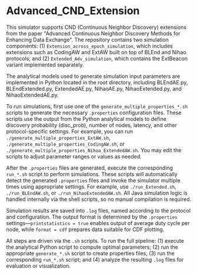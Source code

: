 # Advanced_CND_Extension

This simulator supports CND (Continuous Neighbor Discovery) extensions from the paper "Advanced Continuous Neighbor Discovery Methods for Enhancing Data Exchange". The repository contains two simulation components: (1) `Extension_across_epoch_simulation`, which includes extensions such as CodingAW and ExtAW built on top of BLEnd and Nihao protocols; and (2) `Extended_Adv_simulation`, which contains the ExtBeacon variant implemented separately. 

The analytical models used to generate simulation input parameters are implemented in Python located in the root directory, including BLEndAE.py, BLEndExtended.py, ExtendedAE.py, NihaoAE.py, NihaoExtended.py, and NihaoExtendedAE.py.

To run simulations, first use one of the `generate_multiple_properties_*.sh` scripts to generate the necessary `.properties` configuration files. These scripts use the output from the Python analytical models to define discovery probability (disc_prob), number of nodes, latency, and other protocol-specific settings. For example, you can run `./generate_multiple_properties_ExtAW.sh`, `./generate_multiple_properties_CodingAW.sh`, or `./generate_multiple_properties_Nihoa_ExtendedAW.sh`. You may edit the scripts to adjust parameter ranges or values as needed.

After the `.properties` files are generated, execute the corresponding `run_*.sh` script to perform simulations. These scripts will automatically detect the generated `.properties` files and invoke the simulator multiple times using appropriate settings. For example, use `./run_Extended.sh`, `./run_BLEndAW.sh`, or `./run_NihaoExtendedAW.sh`. All Java simulation logic is handled internally via the shell scripts, so no manual compilation is required.

Simulation results are saved into `.log` files, named according to the protocol and configuration. The output format is determined by the `.properties` settings—`printstatistics = true` enables output of average duty cycle per node, while `format = cdf` prepares data suitable for CDF plotting.

All steps are driven via the `.sh` scripts. To run the full pipeline: (1) execute the analytical Python script to compute optimal parameters; (2) run the appropriate `generate_*.sh` script to create properties files; (3) run the corresponding `run_*.sh` script; and (4) analyze the resulting `.log` files for evaluation or visualization.
